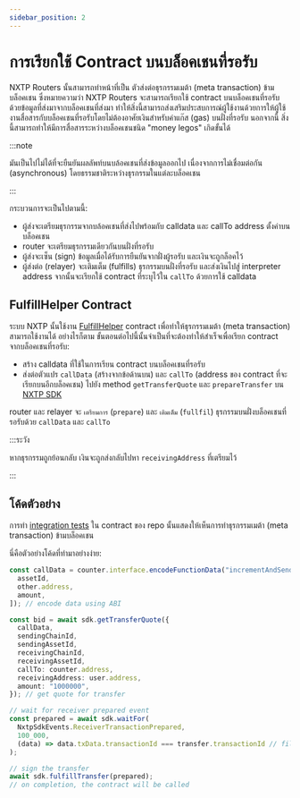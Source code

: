 ```yaml
---
sidebar_position: 2
---
```


# การเรียกใช้ Contract บนบล็อคเชนที่รอรับ

NXTP Routers นั้นสามารถทำหน้าที่เป็น ตัวส่งต่อธุรกรรมเมต้า (meta transaction) ข้ามบล็อคเชน ซึ่งหมายความว่า NXTP Routers จะสามารถเรียกใช้ contract บนบล็อคเชนที่รอรับด้วยข้อมูลที่ส่งมาจากบล็อคเชนที่ส่งมา ทำให้สิ่งนี้สามารถส่งเสริมประสบการณ์ผู้ใช้งานด้วยการให้ผู้ใช้งานสื่อสารกับบล็อคเชนที่รอรับโดยไม่ต้องอาศัยเงินสำหรับค่าแก๊ส (gas) บนฝั่งที่รอรับ นอกจากนี้ สิ่งนี้สามารถทำให้มีการสื่อสารระหว่างบล็อคเชนชนิด "money legos" เกิดขั้นได้

:::note

มันเป็นไปไม่ได้ที่จะยืนยันผลลัพท์บนบล้อคเชนที่ส่งข้อมูลออกไป เนื่องจากการไม่เชื่อมต่อกัน (asynchronous) โดยธรรมชาติระหว่างธุรกรรมในแต่ละบล็อคเชน

:::

กระบวนการจะเป็นไปตามนี้:
- ผู้ส่งจะเตรียมธุรกรรมจากบล้อคเชนที่ส่งไปพร้อมกับ calldata และ callTo address ตั้งค่าบนบล็อคเชน
- router จะเตรียมธุรกรรมเดียวกันบนฝั่งที่รอรับ
- ผู้ส่งจะเซ็น (sign) ข้อมูลเมื่อได้รับการยืนยันจากฝั่งผู้รอรับ และเงินจะถูกล็อคไว้
- ผู้ส่งต่อ (relayer) จะเติมเต็ม (fulfills) ธุรกรรมบนฝั่งที่รอรับ และส่งเงินไปสู่ interpreter address จากนั้นจะเรียกใช้ contract ที่ระบุไว้ใน `callTo` ด้วยการใช้ calldata

## FulfillHelper Contract

ระบบ NXTP นั้นใช้งาน [FulfillHelper](https://github.com/connext/nxtp/blob/22f84b1bf3437231b064143026022df545a25855/packages/contracts/contracts/interpreters/FulfillInterpreter.sol) contract เพื่อทำให้ธุรกรรมเมต้า (meta transaction) สามารถใช้งานได้ อย่างไรก็ตาม ขั้นตอนต่อไปนี้นั้นจำเป็นที่จะต้องทำให้สำเร็จเพื่อเรียก contract จากบล็อคเชนที่รอรับ:

- สร้าง calldata ที่ใช้ในการเรียน contract บนบล็อคเชนที่รอรับ
- ส่งต่อตัวแปร `callData` (สร้างจากข้อด้านบน) และ `callTo` (address ของ contract ที่จะเรียกบนอีกบล็อคเชน) ไปยัง method `getTransferQuote` และ `prepareTransfer` บน [NXTP SDK](../APIReference/sdkAPI)

router และ relayer จะ `เตรียมการ` (`prepare`) และ `เติมเต็ม` (`fullfil`) ธุรกรรมบนฝั่งบล็อคเชนที่รอรับด้วย `callData` และ `callTo`

:::ระวัง

หากธุรกรรมถูกย้อนกลับ เงินจะถูกส่งกลับไปหา `receivingAddress` ที่เตรียมไว้

:::

## โค้ดตัวอย่าง

การทำ [integration tests](https://github.com/connext/nxtp/blob/main/packages/contracts/test/interpreters/fulfillInterpreter.spec.ts#L119) ใน contract ของ repo นั้นแสดงให้เห็นการทำธุรกรรมเมต้า (meta transaction) ข้ามบล็อคเชน

นี่คือตัวอย่างโค้ดที่ทำมาอย่างง่าย:

```typescript
const callData = counter.interface.encodeFunctionData("incrementAndSend", [
  assetId,
  other.address,
  amount,
]); // encode data using ABI

const bid = await sdk.getTransferQuote({
  callData,
  sendingChainId,
  sendingAssetId,
  receivingChainId,
  receivingAssetId,
  callTo: counter.address,
  receivingAddress: user.address,
  amount: "1000000",
}); // get quote for transfer

// wait for receiver prepared event
const prepared = await sdk.waitFor(
  NxtpSdkEvents.ReceiverTransactionPrepared,
  100_000,
  (data) => data.txData.transactionId === transfer.transactionId // filter function
);

// sign the transfer
await sdk.fulfillTransfer(prepared);
// on completion, the contract will be called
```

